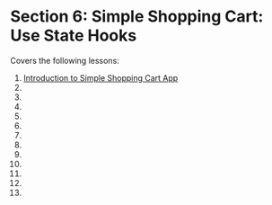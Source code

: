 # Section 6: Simple Shopping Cart: Use State Hooks

Covers the following lessons:

1. [Introduction to Simple Shopping Cart App](https://www.udemy.com/course/react-the-complete-guide/learn/lecture/23391096#overview)
2. []()
3. []()
4. []()
5. []()
6. []()
7. []()
8. []()
9. []()
10. []()
11. []()
12. []()
13. []()
